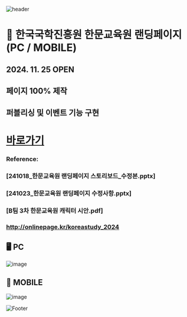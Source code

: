 ![header](https://capsule-render.vercel.app/api?type=wave&color=auto&height=150&section=header&text=2024.%2011.%2005%20-%202024.%2011.%2011&fontSize=60)

# 🏫 한국국학진흥원 한문교육원 랜딩페이지 (PC / MOBILE)
## 2024. 11. 25 OPEN
## 페이지 100% 제작 <br>
## 퍼블리싱 및 이벤트 기능 구현

# <a href="https://onlinepage.co.kr/2024ikedu/"> 바로가기 </a>


### Reference:
### [241018_한문교육원 랜딩페이지 스토리보드_수정본.pptx] <br>
### [241023_한문교육원 랜딩페이지 수정사항.pptx] <br>
### [B팀 3차 한문교육원 캐릭터 시안.pdf] <br>
### http://onlinepage.kr/koreastudy_2024


## 🖥️ PC
![image](https://github.com/user-attachments/assets/e25a68ae-8e65-4b28-92b8-814600131ec1) <br>

## 📱 MOBILE
![image](https://github.com/user-attachments/assets/a454441c-c75a-44ce-8a27-3d74854ec800)



![Footer](https://capsule-render.vercel.app/api?type=waving&color=auto&height=200&section=footer)




